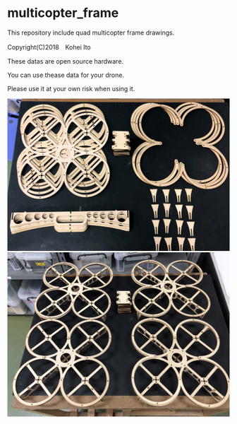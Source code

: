 # multicopter_frame
This repository include quad multicopter frame drawings.

Copyright(C)2018　Kohei Ito

These datas are open source hardware.

You can use thease data for your drone. 

Please use it at your own risk when using it.

![multi copter frame pic1](https://github.com/kouhei1970/multicopter_frame/blob/master/IMG_1561.JPG)![multi copter frame pic2](https://github.com/kouhei1970/multicopter_frame/blob/master/IMG_1565.JPG)
